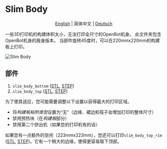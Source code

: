 # Slim Body

<p align="center">
  <a href="README.md">English</a> |
  <span>简体中文</span> |
  <a href="README.de-DE.md">Deutsch</a>
</p>

一些3D打印机的构建体积太小，无法打印全尺寸的OpenBot机身。
此文件夹包含OpenBot机身的瘦身版本。
当部件旋转45度时，可以在220mmx220mm的构建板上打印。

![Slim Body](../../../../docs/images/slim_body.jpg)

## 部件

1) `slim_body_bottom` ([STL](slim_body_bottom.stl), [STEP](slim_body_bottom.step))
2) `slim_body_top` ([STL](slim_body_top.stl), [STEP](slim_body_top.step))

为了使其适应，您可能需要调整以下设置以获得最大的打印区域。

- 将*构建板粘附类型*设置为“无”（边缘、裙边和筏子会增加打印的整体尺寸）
- 禁用预热块（在*构建板*部分）
- 禁用第二个挤出机（如果您的打印机有的话）

如果您有一点额外的空间（223mmx223mm），您还可以打印`slim_body_top_rim` ([STL](slim_body_top_rim.stl), [STEP](slim_body_top_rim.step))。它有一个稍大的边缘，使得更容易取下顶部。